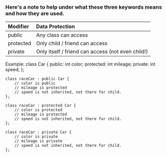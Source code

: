 ### Here's a note to help under what these three keywords means and how they are used.

| Modifier     | Data Protection                                   |
|:-------------|:--------------------------------------------------|
| public       | Any class can access						       | 
| protected    | Only child / friend can access                    |
| private      | Only itself / friend can access (not even child!) |

Example:
	class Car {
		public:
			int color;
		protected:
			int mileage;
		private:
			int speed;
	};
	
	class raceCar : public Car {
		// color is public
		// mileage is protected
		// speed is not inherited, not there for child.
	};
	
	class raceCar : protected Car {
		// color is protected
		// mileage is protected
		// speed is not inherited, not there for child.
	};
	
	class raceCar : private Car {
		// color is private
		// mileage is private
		// speed is not inherited, not there for child.
	};
